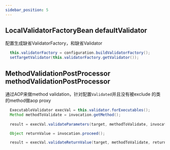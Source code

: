 ```yaml
---
sidebar_position: 5
---
```


## LocalValidatorFactoryBean defaultValidator

配置生成缺省ValidatorFactory，和缺省Validator

```java
  this.validatorFactory = configuration.buildValidatorFactory();
  setTargetValidator(this.validatorFactory.getValidator());
```

## MethodValidationPostProcessor methodValidationPostProcessor

通过AOP来做method validation，针对配置`Validated`并且没有被exclude
的类的method做aop proxy

```java
  ExecutableValidator execVal = this.validator.forExecutables();
  Method methodToValidate = invocation.getMethod();
  
  result = execVal.validateParameters(target, methodToValidate, invocation.getArguments(), groups);

  Object returnValue = invocation.proceed();

  result = execVal.validateReturnValue(target, methodToValidate, returnValue, groups);
```

